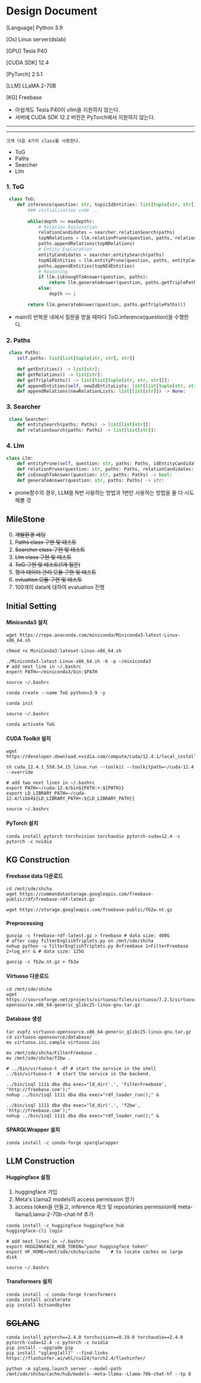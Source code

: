 # Design Document

[Language] Python 3.9

[Os] Linux server(dslab)

[GPU] Tesla P40

[CUDA SDK] 12.4

[PyTorch] 2.5.1

[LLM] LLaMA 2-70B

[KG] Freebase

- 아쉽게도 Tesla P40이 vllm을 지원하지 않는다.
- 서버에 CUDA SDK 12.2 버전은 PyTorch에서 지원하지 않는다.

---
---

    크게 다음 4가지 class를 사용한다.

* ToG
* Paths
* Searcher
* Llm

### 1. ToG
```python
 class ToG:
    def inference(question: str, topicIdEntities: list[tuple[str, str]] = None) -> tuple[str, Paths]:
        ### initialization code ...
        
        while(depth <= maxDepth):
            # Relation Exploration
            relationCandidates = searcher.relationSearch(paths)
            topNRelations = llm.relationPrune(question, paths, relationCandidates)
            paths.appendRelations(topNRelations)
            # Entity Exploration
            entityCandidates = searcher.entitySearch(paths)
            topNIdEntities = llm.entityPrune(question, paths, entityCandidates)
            paths.appendEntities(topNIdEntities)
            # Reasoning 
            if llm.isEnoughToAnswer(question, paths):
                return llm.generateAnswer(question, paths.getTriplePaths())
            else:
                depth += 1

        return llm.generateAnswer(question, paths.getTriplePaths())
```
- main의 반복문 내에서 질문을 받을 때마다 ToG.inference(question)을 수행한다. 

### 2. Paths
```python
 class Paths:
    self.paths: list[list[tuple[str, str], str]]

    def getEntities() -> list[str]:
    def getRelations() -> list[str]:
    def getTriplePaths() -> list[list[tuple[str, str, str]]]:
    def appendEntities(self, newIdEntityLists: list[list[tuple[str, str]]]) -> None:
    def appendRelations(newRelationLists: list[list[str]]) -> None:
```

### 3. Searcher
```python
 class Searcher:
    def entitySearch(paths: Paths) -> list[list[str]]:
    def relationSearch(paths: Paths) -> list[list[str]]:
```

### 4. Llm
```python
class Llm:
    def entityPrune(self, question: str, paths: Paths, idEntityCandidates: list[list[tuple[str, str]]]) -> list[list[tuple[str, str]]]:
    def relationPrune(question: str, paths: Paths, relationCandidates: list[list[str]]) -> list[list[str]]:
    def isEnoughToAnswer(question: str, paths: Paths) -> bool:
    def generateAnswer(question: str, paths: Paths) -> str:
```
- prone함수의 경우, LLM을 N번 사용하는 방법과 1번만 사용하는 방법을 둘 다 시도해볼 것

## MileStone

0. ~~개발환경 세팅~~
1. ~~Paths class 구현 및 테스트~~
2. ~~Searcher class 구현 및 테스트~~
3. ~~Llm class 구현 및 테스트~~
4. ~~ToG 구현 및 테스트(1개 질문)~~
5. ~~평가 데이터 관리 모듈 구현 및 테스트~~
6. ~~evluation 모듈 구현 및 테스트~~ 
7. 100개의 data에 대하여 evaluation 진행

## Initial Setting

#### Miniconda3 설치
```shell
wget https://repo.anaconda.com/miniconda/Miniconda3-latest-Linux-x86_64.sh

chmod +x MiniConda3-lateset-Linux-x86_64.sh

./Miniconda3-latest-Linux-x86_64.sh -b -p ~/miniconda3
# add next line in ~/.bashrc
expert PATH=~/miniconda3/bin:$PATH

source ~/.bashrc

conda create --name ToG python=3.9 -y

conda init

source ~/.bashrc

conda activate ToG
```

#### CUDA Toolkit 설치
```shell
wget https://developer.download.nvidia.com/compute/cuda/12.4.1/local_installers/cuda_12.4.1_550.54.15_linux.run

sh cuda_12.4.1_550.54.15_linux.run --toolkit --toolkitpath=~/cuda-12.4 --override

# add two next lines in ~/.bashrc
export PATH=~/cuda-12.4/bin${PATH:+:${PATH}}
export LD_LIBRARY_PATH=~/cuda-12.4/lib64${LD_LIBRARY_PATH+:${LD_LIBRARY_PATH}}

source ~/.bashrc
```

#### PyTorch 설치
```shell
conda install pytorch torchvision torchaudio pytorch-cuda=12.4 -c pytorch -c nvidia
```

## KG Construction

#### Freebase data 다운로드
```shell
cd /mnt/sde/shcha
wget https://commondatastorage.googleapis.com/freebase-public/rdf/freebase-rdf-latest.gz

wget https://storage.googleapis.com/freebase-public/fb2w.nt.gz
```

#### Preprocessing
```shell
gunzip -c freebase-rdf-latest.gz > freebase # data size: 400G
# after copy filterEnglishTriplets.py on /mnt/sde/shcha
nohup python -u filterEnglishTriplets.py 0<freebase 1>FilterFreebase 2>log_err & # data size: 125G

gunzip -c fb2w.nt.gz > fb2w
```

#### Virtuoso 다운로드
```shell
cd /mnt/sde/shcha
wget https://sourceforge.net/projects/virtuoso/files/virtuoso/7.2.5/virtuoso-opensource.x86_64-generic_glibc25-linux-gnu.tar.gz
```

#### Database 생성
```shell
tar xvpfz virtuoso-opensource.x86_64-generic_glibc25-linux-gnu.tar.gz
cd virtuoso-opensource/database/
mv virtuoso.ini.sample virtuoso.ini

mv /mnt/sde/shcha/FilterFreebase .
mv /mnt/sde/shcha/f2bw .

# ../bin/virtuoso-t -df # start the service in the shell
../bin/virtuoso-t  # start the service in the backend.

../bin/isql 1111 dba dba exec="ld_dir('.', 'FilterFreebase', 'http://freebase.com');"
nohup ../bin/isql 1111 dba dba exec="rdf_loader_run();" &

../bin/isql 1111 dba dba exec="ld_dir('.', 'f2bw', 'http://freebase.com');"
nohup ../bin/isql 1111 dba dba exec="rdf_loader_run();" &
```

#### SPARQLWrapper 설치
```shell
conda install -c conda-forge sparqlwrapper
```

## LLM Construction

#### Huggingface 설정
1. huggingface 가입
2. Meta's Llama2 models의 access permission 얻기
3. access token을 만들고, inference 체크 및 repositories permission에 meta-llama/Llama-2-70b-chat-hf 추가
```shell
conda install -c huggingface huggingface_hub
huggingface-cli login

# add next lines in ~/.bashrc
export HUGGINGFACE_HUB_TOKEN="your huggingface token"
export HF_HOME=/mnt/sde/shcha/cache    # to locate caches on large disk

source ~/.bashrc
```

#### Transformers 설치
```shell
conda install -c conda-forge transformers
conda install accelerate
pip install bitsandbytes
```

## ~~SGLANG~~
```shell
conda install pytorch==2.4.0 torchvision==0.19.0 torchaudio==2.4.0 pytorch-cuda=12.4 -c pytorch -c nvidia
pip install --upgrade pip
pip install "sglang[all]" --find-links https://flashinfer.ai/whl/cu124/torch2.4/flashinfer/

python -m sglang.launch_server --model-path /mnt/sde/shcha/cache/hub/models--meta-llama--Llama-70b-chat-hf --tp 8
```